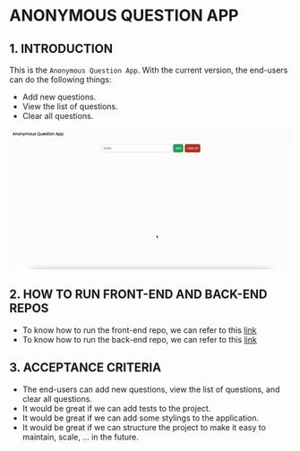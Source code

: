 # ANONYMOUS QUESTION APP

## 1. INTRODUCTION

This is the `Anonymous Question App`. With the current version, the end-users can do the following things:

- Add new questions.
- View the list of questions.
- Clear all questions.

![](assets/demo.gif)

## 2. HOW TO RUN FRONT-END AND BACK-END REPOS

- To know how to run the front-end repo, we can refer to this [link](https://github.com/hlestreamft/anonymous-question-app/tree/main/client)
- To know how to run the back-end repo, we can refer to this [link](https://github.com/hlestreamft/anonymous-question-app/tree/main/server)

## 3. ACCEPTANCE CRITERIA

- The end-users can add new questions, view the list of questions, and clear all questions.
- It would be great if we can add tests to the project.
- It would be great if we can add some stylings to the application.
- It would be great if we can structure the project to make it easy to maintain, scale, ... in the future.
